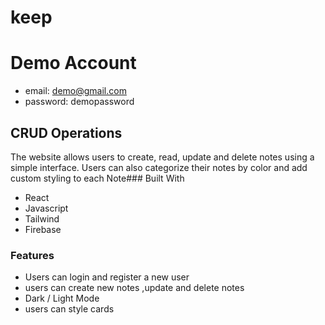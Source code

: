 # keep 
# Demo Account
* email: demo@gmail.com 
* password: demopassword



## CRUD Operations
The website allows users to create, read, update and delete notes using a simple interface. Users can also categorize their notes by color and add custom styling to each Note### Built With
* React 
* Javascript 
* Tailwind
* Firebase

### Features
* Users can  login and register a new user
* users can create new notes ,update and delete notes
* Dark / Light Mode
* users can style cards

#
